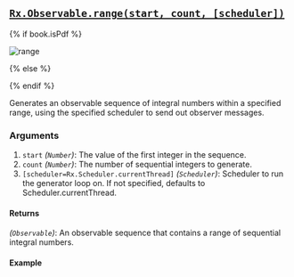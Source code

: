 ## [`Rx.Observable.range(start, count, [scheduler])`](https://github.com/Reactive-Extensions/RxJS/blob/master/src/core/linq/observable/range.js)

{% if book.isPdf %}

![range](http://reactivex.io/documentation/operators/images/range.png)

{% else %}



{% endif %}

Generates an observable sequence of integral numbers within a specified range, using the specified scheduler to send out observer messages.

### Arguments
1. `start` *(`Number`)*: The value of the first integer in the sequence.
2. `count` *(`Number`)*: The number of sequential integers to generate.
3. `[scheduler=Rx.Scheduler.currentThread]` *(`Scheduler`)*: Scheduler to run the generator loop on. If not specified, defaults to Scheduler.currentThread.

#### Returns
*(`Observable`)*: An observable sequence that contains a range of sequential integral numbers. 

#### Example

[](http://jsbin.com/bapay/1/embed?js,console)
